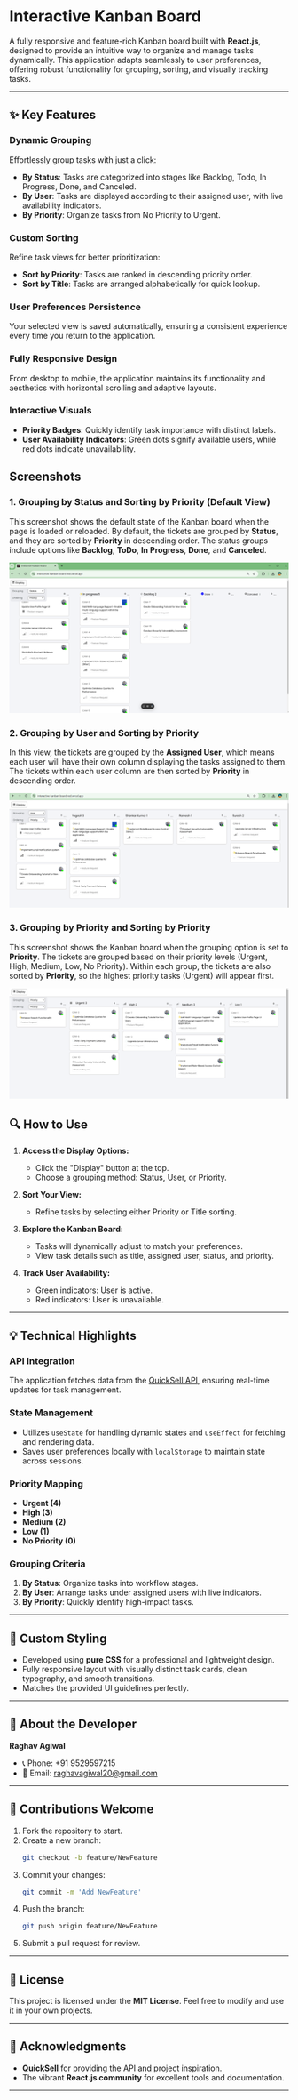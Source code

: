 # **Interactive Kanban Board**

A fully responsive and feature-rich Kanban board built with **React.js**, designed to provide an intuitive way to organize and manage tasks dynamically. This application adapts seamlessly to user preferences, offering robust functionality for grouping, sorting, and visually tracking tasks.

---

## **✨ Key Features**

### **Dynamic Grouping**

Effortlessly group tasks with just a click:

- **By Status**: Tasks are categorized into stages like Backlog, Todo, In Progress, Done, and Canceled.
- **By User**: Tasks are displayed according to their assigned user, with live availability indicators.
- **By Priority**: Organize tasks from No Priority to Urgent.

### **Custom Sorting**

Refine task views for better prioritization:

- **Sort by Priority**: Tasks are ranked in descending priority order.
- **Sort by Title**: Tasks are arranged alphabetically for quick lookup.

### **User Preferences Persistence**

Your selected view is saved automatically, ensuring a consistent experience every time you return to the application.

### **Fully Responsive Design**

From desktop to mobile, the application maintains its functionality and aesthetics with horizontal scrolling and adaptive layouts.

### **Interactive Visuals**

- **Priority Badges**: Quickly identify task importance with distinct labels.
- **User Availability Indicators**: Green dots signify available users, while red dots indicate unavailability.

## Screenshots

### 1. Grouping by Status and Sorting by Priority (Default View)

This screenshot shows the default state of the Kanban board when the page is loaded or reloaded. By default, the tickets are grouped by **Status**, and they are sorted by **Priority** in descending order. The status groups include options like **Backlog**, **ToDo**, **In Progress**, **Done**, and **Canceled**.

![Grouping by Status and Sorting by Priority](./src/assets/Screenshot1.png)

### 2. Grouping by User and Sorting by Priority

In this view, the tickets are grouped by the **Assigned User**, which means each user will have their own column displaying the tasks assigned to them. The tickets within each user column are then sorted by **Priority** in descending order.

![When user select Grouping by User and Sorting by Priority](./src/assets/Screenshot2.png)

### 3. Grouping by Priority and Sorting by Priority

This screenshot shows the Kanban board when the grouping option is set to **Priority**. The tickets are grouped based on their priority levels (Urgent, High, Medium, Low, No Priority). Within each group, the tickets are also sorted by **Priority**, so the highest priority tasks (Urgent) will appear first.

![Grouping by Priority and Sorting by Priority](./src/assets/Screenshot3.png)

## **🔍 How to Use**

1. **Access the Display Options:**

   - Click the "Display" button at the top.
   - Choose a grouping method: Status, User, or Priority.

2. **Sort Your View:**

   - Refine tasks by selecting either Priority or Title sorting.

3. **Explore the Kanban Board:**

   - Tasks will dynamically adjust to match your preferences.
   - View task details such as title, assigned user, status, and priority.

4. **Track User Availability:**
   - Green indicators: User is active.
   - Red indicators: User is unavailable.

---

## **💡 Technical Highlights**

### **API Integration**

The application fetches data from the [QuickSell API](https://api.quicksell.co/v1/internal/frontend-assignment), ensuring real-time updates for task management.

### **State Management**

- Utilizes `useState` for handling dynamic states and `useEffect` for fetching and rendering data.
- Saves user preferences locally with `localStorage` to maintain state across sessions.

### **Priority Mapping**

- **Urgent (4)**
- **High (3)**
- **Medium (2)**
- **Low (1)**
- **No Priority (0)**

### **Grouping Criteria**

1. **By Status**: Organize tasks into workflow stages.
2. **By User**: Arrange tasks under assigned users with live indicators.
3. **By Priority**: Quickly identify high-impact tasks.

---

## **🎨 Custom Styling**

- Developed using **pure CSS** for a professional and lightweight design.
- Fully responsive layout with visually distinct task cards, clean typography, and smooth transitions.
- Matches the provided UI guidelines perfectly.

---

## **👤 About the Developer**

**Raghav Agiwal**

- 📞 Phone: +91 9529597215
- 📧 Email: [raghavagiwal20@gmail.com](mailto:raghavagiwal20@gmail.com)

---

## **🤝 Contributions Welcome**

1. Fork the repository to start.
2. Create a new branch:
   ```bash
   git checkout -b feature/NewFeature
   ```
3. Commit your changes:
   ```bash
   git commit -m 'Add NewFeature'
   ```
4. Push the branch:
   ```bash
   git push origin feature/NewFeature
   ```
5. Submit a pull request for review.

---

## **📜 License**

This project is licensed under the **MIT License**. Feel free to modify and use it in your own projects.

---

## **🙏 Acknowledgments**

- **QuickSell** for providing the API and project inspiration.
- The vibrant **React.js community** for excellent tools and documentation.

---
